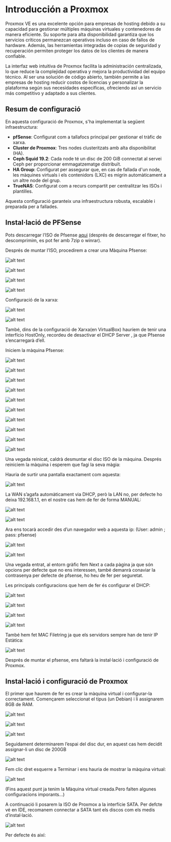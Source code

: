 # Introducción a Proxmox
Proxmox VE es una excelente opción para empresas de hosting debido a su capacidad para gestionar múltiples máquinas virtuales y contenedores de manera eficiente. Su soporte para alta disponibilidad garantiza que los servicios críticos permanezcan operativos incluso en caso de fallos de hardware. Además, las herramientas integradas de copias de seguridad y recuperación permiten proteger los datos de los clientes de manera confiable.

La interfaz web intuitiva de Proxmox facilita la administración centralizada, lo que reduce la complejidad operativa y mejora la productividad del equipo técnico. Al ser una solución de código abierto, también permite a las empresas de hosting reducir costos de licencias y personalizar la plataforma según sus necesidades específicas, ofreciendo así un servicio más competitivo y adaptado a sus clientes.


## Resum de configuració

En aquesta configuració de Proxmox, s'ha implementat la següent infraestructura:

- **pfSense**: Configurat com a tallafocs principal per gestionar el tràfic de xarxa.
- **Cluster de Proxmox**: Tres nodes clusteritzats amb alta disponibilitat (HA).
- **Ceph Squid 19.2**: Cada node té un disc de 200 GiB connectat al servei Ceph per proporcionar emmagatzematge distribuït.
- **HA Group**: Configurat per assegurar que, en cas de fallada d'un node, les màquines virtuals i els contenidors (LXC) es migrin automàticament a un altre node del grup.
- **TrueNAS**: Configurat com a recurs compartit per centralitzar les ISOs i plantilles.

Aquesta configuració garanteix una infraestructura robusta, escalable i preparada per a fallades.

## Instal·lació de PFSense

Pots descarregar l’ISO de Pfsense [aqui](https://repo.ialab.dsu.edu/pfsense/pfSense-CE-2.7.2-RELEASE-amd64.iso.gz) (després de descarregar el fitxer, ho descomprimim, es pot fer amb 7zip o winrar).

Després de muntar l’ISO, procedirem a crear una Màquina Pfsense:

![alt text](../img/1.png)

![alt text](../img/2.png)

![alt text](../img/3.png)

![alt text](../img/4.png)

Configuració de la xarxa:

![alt text](../img/5.1.png)

![alt text](../img/5.2.png)

També, dins de la configuració de Xarxa(en VirtualBox) hauríem de tenir una interfício HostOnly, recordeu de desactivar el DHCP Server , ja que Pfsense s’encarregarà d’ell.

Iniciem la màquina Pfsense:

![alt text](../img/6.png)

![alt text](../img/7.png)

![alt text](../img/8.png)

![alt text](../img/9.png)

![alt text](../img/9.png)

![alt text](../img/10.png)

![alt text](../img/11.png)

![alt text](../img/12.png)

![alt text](../img/13.png)

![alt text](../img/14.png)

Una vegada reinicat, caldrà desmuntar el disc ISO de la màquina. Després reiniciem la màquina i esperem que fagi la seva màgia:

Hauria de surtir una pantalla exactament com aquesta:

![alt text](../img/15.png)

La WAN s’agafa automàticament via DHCP, però la LAN no, per defecte ho deixa 192.168.1.1, en el nostre cas hem de fer de forma MANUAL:

![alt text](../img/16.png)

![alt text](../img/17.png)

Ara ens tocarà accedir des d’un navegador web a aquesta ip: (User: admin ; pass: pfsense)

![alt text](../img/18.png)

![alt text](../img/19.png)

Una vegada entrat, al entorn gràfic fem Next a cada pàgina ja que són opcions per defecte que no ens interessen, també demanrà conaviar la contrasenya per defecte de pfsense, ho heu de fer per seguretat.

Les principals configuracions que hem de fer és configurar el DHCP:

![alt text](../img/20.png)

![alt text](../img/21.png)

![alt text](../img/22.png)

![alt text](../img/23.png)

També hem fet MAC Filetring ja que els servidors sempre han de tenir IP Estàtica:

![alt text](../img/24.png)

Després de muntar el pfsense, ens faltarà la instal·lació i configuració de Proxmox.

## Instal·lació i configuració de Proxmox

El primer que haurem de fer es crear la màquina virtual i configurar-la correctament. Començarem seleccionat el tipus (un Debian) i li assignarem 8GB de RAM. 

![alt text](../img/pve/1.png)

![alt text](../img/pve/2.png)

![alt text](../img/pve/3.png)

Seguidament determinarem l’espai del disc dur, en aquest cas hem decidit assignar-li un disc de 200GB 

![alt text](../img/pve/4.png)

Fem clic dret esquerre a Terminar i ens hauria de mostrar la màquina virtual:

![alt text](../img/pve/5.png)

(Fins aquest punt ja tenim la Màquina virtual creada.Pero falten algunes configuracions imporants...)

A continuació li posarem la ISO de Proxmox a la interfície SATA. Per defcte vé en IDE, recomanem connectar a SATA tant els discos com els medis d’instal·lació.

![alt text](../img/pve/6.png)

Per defecte  és així: